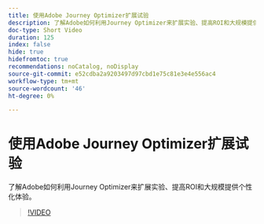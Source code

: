```yaml
---
title: 使用Adobe Journey Optimizer扩展试验
description: 了解Adobe如何利用Journey Optimizer来扩展实验、提高ROI和大规模提供个性化体验。
doc-type: Short Video
duration: 125
index: false
hide: true
hidefromtoc: true
recommendations: noCatalog, noDisplay
source-git-commit: e52cdba2a9203497d97cbd1e75c81e3e4e556ac4
workflow-type: tm+mt
source-wordcount: '46'
ht-degree: 0%

---
```



# 使用Adobe Journey Optimizer扩展试验

了解Adobe如何利用Journey Optimizer来扩展实验、提高ROI和大规模提供个性化体验。

<!-- 72_S531_3442531_124_scaling-experimentation-with-adobe-journey-optimizer -->
>[!VIDEO](https://video.tv.adobe.com/v/3458240/?learn=on&enablevpops=true)
